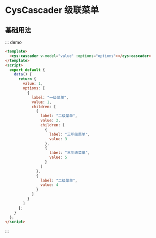 <script>
  module.exports = {
    data() {
      return {
        value: 1,
        options: [{
          label: "一级菜单",
          value: 1,
          children: [{
            label: "二级菜单",
            value: 2,
            children: [
                {
                label: "三年级菜单",
                value: 3
                },
                {
                label: "三年级菜单",
                value: 5
                }
            ]
          }, {
            label: "二级菜单",
            value: 4
          }]
        }]
      };
    }
  }; 
</script>

# CysCascader 级联菜单

## 基础用法

::: demo

```html
<template>
  <cys-cascader v-model="value" :options="options"></cys-cascader>
</template>
<script>
  export default {
    data() {
      return {
        value: 1,
        options: [
          {
            label: "一级菜单",
            value: 1,
            children: [
              {
                label: "二级菜单",
                value: 2,
                children: [
                  {
                    label: "三年级菜单",
                    value: 3
                  },
                  {
                    label: "三年级菜单",
                    value: 5
                  }
                ]
              },
              {
                label: "二级菜单",
                value: 4
              }
            ]
          }
        ]
      };
    }
  };
</script>
```

:::
